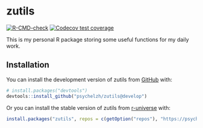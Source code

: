 
<!-- README.md is generated from README.Rmd. Please edit that file -->

# zutils

<!-- badges: start -->

[![R-CMD-check](https://github.com/psychelzh/zutils/actions/workflows/R-CMD-check.yaml/badge.svg)](https://github.com/psychelzh/zutils/actions/workflows/R-CMD-check.yaml)
[![Codecov test
coverage](https://codecov.io/gh/psychelzh/zutils/branch/main/graph/badge.svg)](https://app.codecov.io/gh/psychelzh/zutils?branch=main)
<!-- badges: end -->

This is my personal R package storing some useful functions for my daily
work.

## Installation

You can install the development version of zutils from
[GitHub](https://github.com/) with:

``` r
# install.packages("devtools")
devtools::install_github("psychelzh/zutils@develop")
```

Or you can install the stable version of zutils from
[r-universe](https://psychelzh.r-universe.dev/) with:

``` r
install.packages("zutils", repos = c(getOption("repos"), "https://psychelzh.r-universe.dev"))
```
